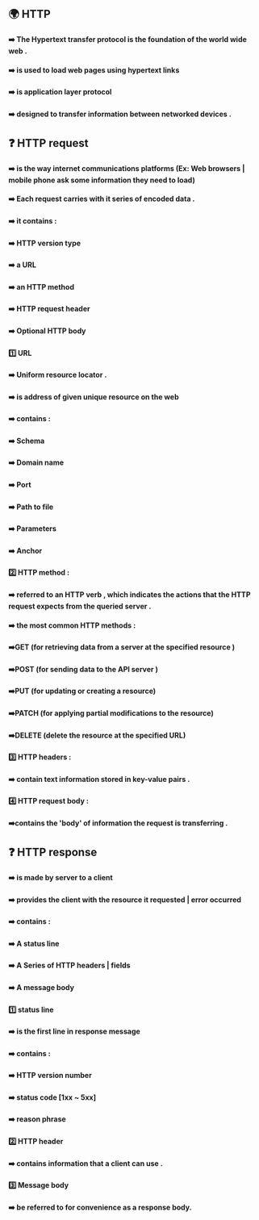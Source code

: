 ## 🌍 HTTP  <br/>
####   ➡️  The Hypertext transfer protocol is the foundation of the world wide web . 
####   ➡️  is used to load web pages using hypertext links 
####   ➡️  is application layer protocol 
####   ➡️  designed to transfer information between networked devices .

##  ❓ HTTP request  <br/>


####    ➡️ is the way internet communications platforms (Ex: Web browsers | mobile phone ask some information they need to load)<br/>
####    ➡️ Each request carries with it series of encoded data . <br/>
####    ➡️ it contains :
####       ➡️ HTTP version type
####       ➡️ a URL 
####       ➡️ an HTTP method 
####       ➡️ HTTP request header 
####       ➡️ Optional HTTP body 
####   1️⃣ URL 
####      ➡️ Uniform resource locator . 
####      ➡️ is address of given unique resource on the web 
####      ➡️ contains :
####          ➡️ Schema 
####          ➡️ Domain name 
####          ➡️ Port 
####          ➡️ Path to file 
####          ➡️ Parameters 
####          ➡️ Anchor 

####   2️⃣ HTTP method : 
####       ➡️ referred to an HTTP verb , which indicates the actions that the HTTP request expects from the queried server . 
####       ➡️ the most common HTTP methods : 
####          ➡️GET    (for retrieving data from a server at the specified resource ) 
####          ➡️POST   (for sending data to the API server ) 
####          ➡️PUT    (for updating or creating a resource) 
####          ➡️PATCH  (for applying  partial modifications to the resource) 
####       ➡️DELETE (delete the resource at the specified URL) 
        
####   3️⃣ HTTP headers : 
####       ➡️ contain text information stored in key-value pairs . 

####   4️⃣ HTTP request body : 
####       ➡️contains the 'body' of information the request is transferring . 

## ❓ HTTP response <br  />
####    ➡️ is made by server to a client 
####    ➡️ provides the client with the resource it requested  | error occurred 
####    ➡️ contains : 
####        ➡️  A status line 
####        ➡️  A Series  of HTTP headers  | fields 
####        ➡️  A message body 
    
####    1️⃣ status line 
####        ➡️ is the first line in response message 
####        ➡️ contains : 
####           ➡️ HTTP version number 
####           ➡️ status code [1xx ~ 5xx] 
####           ➡️ reason phrase 

####    2️⃣ HTTP header  
####        ➡️ contains information that a client can use . 

####    3️⃣ Message body 
####        ➡️ be referred to for convenience as a response body. 



    
